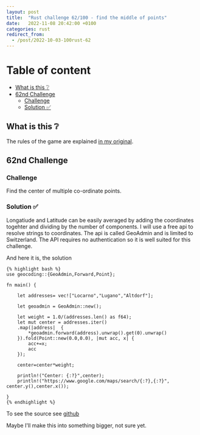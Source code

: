 ```yaml
---
layout: post
title:  "Rust challenge 62/100 - find the middle of points"
date:   2022-11-08 20:42:00 +0100
categories: rust
redirect_from:
  - /post/2022-10-03-100rust-62
---
```



#  Table of content
<!-- MarkdownTOC autolink="true" -->

- [What is this :grey_question:](#what-is-this-grey_question)
- [62nd Challenge](#62nd-challenge)
    - [Challenge](#challenge)
    - [Solution :white_check_mark:](#solution-white_check_mark)

<!-- /MarkdownTOC -->

## What is this :grey_question: 

The rules of the game are explained [in my original](https://maebli.github.io/rust/2021/10/18/100rust.html). 

## 62nd Challenge
### Challenge

Find the center of multiple co-ordinate points.

### Solution :white_check_mark:

Longatiude and Latitude can be easily averaged by adding the coordinates togehter and dividing by the number of components. I will use a free api to resolve strings to coordinates. The api is called GeoAdmin and is limited to Switzerland. The API requires no authentication so it is well suited for this challenge. 


And here it is, the solution 

    {% highlight bash %}
    use geocoding::{GeoAdmin,Forward,Point};

    fn main() {

        let addresses= vec!["Locarno","Lugano","Altdorf"];

        let geoadmin = GeoAdmin::new();

        let weight = 1.0/(addresses.len() as f64);
        let mut center = addresses.iter()
        .map(|address|  {
            *geoadmin.forward(address).unwrap().get(0).unwrap()
        }).fold(Point::new(0.0,0.0), |mut acc, x| {
            acc+=x;
            acc
        });

        center=center*weight;

        println!("Center: {:?}",center);
        println!("https://www.google.com/maps/search/{:?},{:?}", center.y(),center.x());
        
    }
    {% endhighlight %}

To see the source see [github](https://github.com/maebli/100rustsnippets/tree/master/lets-meet) 

Maybe I'll make this into something bigger, not sure yet. 
